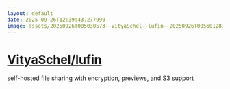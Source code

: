 ```yaml
---
layout: default
date: 2025-09-26T12:39:43.277990
image: assets/20250926T005030573--VityaSchel--lufin--20250926T005601281--cropped.png
---
```


# [VityaSchel/lufin](https://github.com/VityaSchel/lufin)

self-hosted file sharing with encryption, previews, and S3 support
